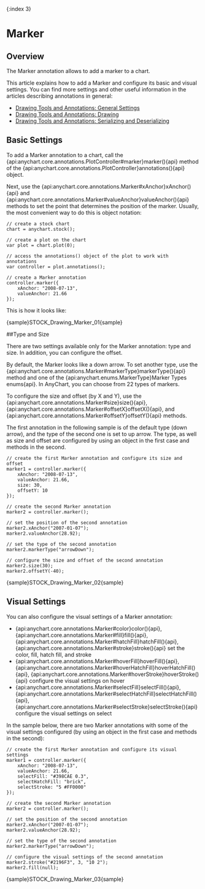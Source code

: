 {:index 3}
# Marker

## Overview

The Marker annotation allows to add a marker to a chart.

This article explains how to add a Marker and configure its basic and visual settings. You can find more settings and other useful information in the articles describing annotations in general:

* [Drawing Tools and Annotations: General Settings](General_Settings)
* [Drawing Tools and Annotations: Drawing](Drawing)
* [Drawing Tools and Annotations: Serializing and Deserializing](Serializing_Deserializing)

## Basic Settings

To add a Marker annotation to a chart, call the {api:anychart.core.annotations.PlotController#marker}marker(){api} method of the {api:anychart.core.annotations.PlotController}annotations(){api} object.

Next, use the {api:anychart.core.annotations.Marker#xAnchor}xAnchor(){api} and {api:anychart.core.annotations.Marker#valueAnchor}valueAnchor(){api} methods to set the point that determines the position of the marker. Usually, the most convenient way to do this is object notation:

```
// create a stock chart
chart = anychart.stock();

// create a plot on the chart
var plot = chart.plot(0);

// access the annotations() object of the plot to work with annotations
var controller = plot.annotations();

// create a Marker annotation
controller.marker({
    xAnchor: "2008-07-13",
    valueAnchor: 21.66
});
```

This is how it looks like:

{sample}STOCK\_Drawing\_Marker\_01{sample}

##Type and Size

There are two settings available only for the Marker annotation: type and size. In addition, you can configure the offset.

By default, the Marker looks like a down arrow. To set another type, use the {api:anychart.core.annotations.Marker#markerType}markerType(){api} method and one of the {api:anychart.enums.MarkerType}Marker Types enums{api}. In AnyChart, you can choose from 22 types of markers. 

To configure the size and offset (by X and Y), use the {api:anychart.core.annotations.Marker#size}size(){api}, {api:anychart.core.annotations.Marker#offsetX}offsetX(){api}, and {api:anychart.core.annotations.Marker#offsetY}offsetY(){api} methods.

The first annotation in the following sample is of the default type (down arrow), and the type of the second one is set to up arrow. The type, as well as size and offset are configured by using an object in the first case and methods in the second.

```
// create the first Marker annotation and configure its size and offset
marker1 = controller.marker({
    xAnchor: "2008-07-13",
    valueAnchor: 21.66,
    size: 30,
    offsetY: 10
});

// create the second Marker annotation
marker2 = controller.marker();

// set the position of the second annotation
marker2.xAnchor("2007-01-07");
marker2.valueAnchor(28.92);

// set the type of the second annotation
marker2.markerType("arrowDown");

// configure the size and offset of the second annotation
marker2.size(30);
marker2.offsetY(-40);
```

{sample}STOCK\_Drawing\_Marker\_02{sample}

## Visual Settings

You can also configure the visual settings of a Marker annotation:

* {api:anychart.core.annotations.Marker#color}color(){api}, {api:anychart.core.annotations.Marker#fill}fill(){api}, {api:anychart.core.annotations.Marker#hatchFill}hatchFill(){api}, {api:anychart.core.annotations.Marker#stroke}stroke(){api} set the color, fill, hatch fill, and stroke
* {api:anychart.core.annotations.Marker#hoverFill}hoverFill(){api}, {api:anychart.core.annotations.Marker#hoverHatchFill}hoverHatchFill(){api}, {api:anychart.core.annotations.Marker#hoverStroke}hoverStroke(){api} configure the visual settings on hover
* {api:anychart.core.annotations.Marker#selectFill}selectFill(){api}, {api:anychart.core.annotations.Marker#selectHatchFill}selectHatchFill(){api}, {api:anychart.core.annotations.Marker#selectStroke}selectStroke(){api} configure the visual settings on select

In the sample below, there are two Marker annotations with some of the visual settings configured (by using an object in the first case and methods in the second):

```
// create the first Marker annotation and configure its visual settings
marker1 = controller.marker({
    xAnchor: "2008-07-13",
    valueAnchor: 21.66,
    selectFill: "#398CAE 0.3",
    selectHatchFill: "brick",
    selectStroke: "5 #FF0000"
});

// create the second Marker annotation
marker2 = controller.marker();

// set the position of the second annotation
marker2.xAnchor("2007-01-07");
marker2.valueAnchor(28.92);

// set the type of the second annotation
marker2.markerType("arrowDown");

// configure the visual settings of the second annotation
marker2.stroke("#2196F3", 3, "10 2");
marker2.fill(null);
```

{sample}STOCK\_Drawing\_Marker\_03{sample}